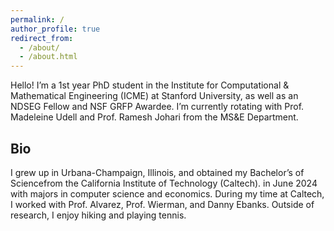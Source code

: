 ```yaml
---
permalink: /
author_profile: true
redirect_from: 
  - /about/
  - /about.html
---
```



Hello! I’m a 1st year PhD student in the Institute for Computational & Mathematical Engineering (ICME) at Stanford University, as well as an NDSEG Fellow and NSF GRFP Awardee. I’m currently rotating with Prof. Madeleine Udell and Prof. Ramesh Johari from the MS&E Department.

## Bio

I grew up in Urbana-Champaign, Illinois, and obtained my Bachelor’s of Sciencefrom the California Institute of Technology (Caltech). in June 2024 with majors in computer science and economics. During my time at Caltech, I worked with Prof. Alvarez, Prof. Wierman, and Danny Ebanks. Outside of research, I enjoy hiking and playing tennis.


